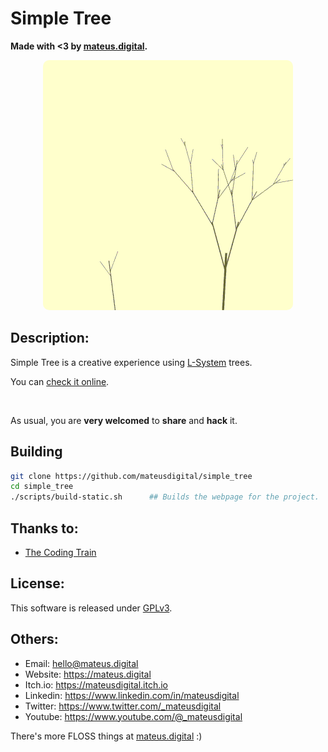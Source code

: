 # Simple Tree

**Made with <3 by [mateus.digital](https://mateus.digital).**


<p align="center">
    <img style="border-radius: 10px;" src="./res/readme.gif"/>
</p>

## Description:

Simple Tree is a creative experience using <a href="https://en.wikipedia.org/wiki/L-system">L-System</a> trees.


You can [check it online](https://mateus.digital/simple_tree).

<br>

As usual, you are **very welcomed** to **share** and **hack** it.


## Building


```bash
git clone https://github.com/mateusdigital/simple_tree
cd simple_tree
./scripts/build-static.sh      ## Builds the webpage for the project.
```


## Thanks to:

- [The Coding Train](https://www.youtube.com/@TheCodingTrain)


## License:

This software is released under [GPLv3](https://www.gnu.org/licenses/gpl-3.0.en.html).


## Others:

- Email: hello@mateus.digital
- Website: https://mateus.digital
- Itch.io: https://mateusdigital.itch.io
- Linkedin: https://www.linkedin.com/in/mateusdigital
- Twitter: https://www.twitter.com/_mateusdigital
- Youtube: https://www.youtube.com/@_mateusdigital

There's more FLOSS things at [mateus.digital](https://mateus.digital) :)
